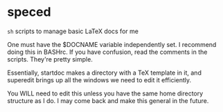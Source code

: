 # speced
`sh` scripts to manage basic LaTeX docs for me

One must have the $DOCNAME variable independently set. I recommend doing this in BASHrc.
If you have confusion, read the comments in the scripts. They're pretty simple.

Essentially, startdoc makes a directory with a TeX template in it,
and superedit brings up all the windows we need to edit it efficiently.

You WILL need to edit this unless you have the same home directory structure as I do.
I may come back and make this general in the future.
